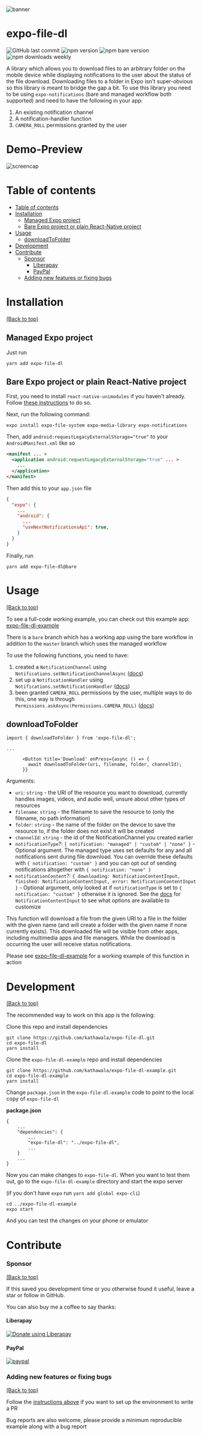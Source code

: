 <!-- Add banner here -->
![banner](https://storage.googleapis.com/gh-assets/expo-file-dl.png)

<!-- omit in toc -->
# expo-file-dl

<!-- Add buttons here -->
![GitHub last commit](https://img.shields.io/github/last-commit/kathawala/expo-file-dl)
![npm version](https://img.shields.io/npm/v/expo-file-dl)
![npm bare version](https://img.shields.io/npm/v/expo-file-dl/bare)
![npm downloads weekly](https://img.shields.io/npm/dw/expo-file-dl)

<!-- Describe your project in brief -->
A library which allows you to download files to an arbitrary folder on the mobile device while displaying notifications to the user about the status of the file download. Downloading files to a folder in Expo isn't super-obvious so this library is meant to bridge the gap a bit.
To use this library you need to be using `expo-notifications` (bare and managed workflow both supported) and need to have the following in your app:

1. An existing notification channel
2. A notification-handler function
3. `CAMERA_ROLL` permissions granted by the user

<!-- Some badges that you could use -->

<!-- ![GitHub release (latest by date including pre-releases)](https://img.shields.io/github/v/release/navendu-pottekkat/awesome-readme?include_prereleases)
: This badge shows the version of the current release.

![GitHub issues](https://img.shields.io/github/issues-raw/navendu-pottekkat/awesome-readme)
: This is a dynamic badge from [**Shields IO**](https://shields.io/) that tracks issues in your project and gets updated automatically. It gives the user an idea about the issues and they can just click the badge to view the issues.

![GitHub pull requests](https://img.shields.io/github/issues-pr/navendu-pottekkat/awesome-readme)
: This is also a dynamic badge that tracks pull requests. This notifies the maintainers of the project when a new pull request comes.

![GitHub All Releases](https://img.shields.io/github/downloads/navendu-pottekkat/awesome-readme/total): If you are not like me and your project gets a lot of downloads(*I envy you*) then you should have a badge that shows the number of downloads! This lets others know how **Awesome** your project is and is worth contributing to.

![GitHub](https://img.shields.io/github/license/navendu-pottekkat/awesome-readme)
: This shows what kind of open-source license your project uses. This is good idea as it lets people know how they can use your project for themselves.

![Tweet](https://img.shields.io/twitter/url?style=flat-square&logo=twitter&url=https%3A%2F%2Fnavendu.me%2Fnsfw-filter%2Findex.html): This is not essential but it is a cool way to let others know about your project! Clicking this button automatically opens twitter and writes a tweet about your project and link to it. All the user has to do is to click tweet. Isn't that neat? -->

<!-- omit in toc -->
# Demo-Preview

![screencap](https://storage.googleapis.com/gh-assets/managed.gif)

# Table of contents

<!-- After you have introduced your project, it is a good idea to add a **Table of contents** or **TOC** as **cool** people say it. This would make it easier for people to navigate through your README and find exactly what they are looking for.

Here is a sample TOC(*wow! such cool!*) that is actually the TOC for this README. -->

- [Table of contents](#table-of-contents)
- [Installation](#installation)
  - [Managed Expo project](#managed-expo-project)
  - [Bare Expo project or plain React-Native project](#bare-expo-project-or-plain-react-native-project)
- [Usage](#usage)
  - [downloadToFolder](#downloadtofolder)
- [Development](#development)
- [Contribute](#contribute)
    - [Sponsor](#sponsor)
      - [Liberapay](#liberapay)
      - [PayPal](#paypal)
    - [Adding new features or fixing bugs](#adding-new-features-or-fixing-bugs)

# Installation
[(Back to top)](#table-of-contents)

## Managed Expo project

Just run

```
yarn add expo-file-dl
```

## Bare Expo project or plain React-Native project

First, you need to install `react-native-unimodules` if you haven't already.
Follow [these instructions](https://docs.expo.io/bare/installing-unimodules/) to do so.

Next, run the following command:

`expo install expo-file-system expo-media-library expo-notifications`

Then, add `android:requestLegacyExternalStorage="true"` to your `AndroidManifest.xml` like so

```xml
<manifest ... >
  <application android:requestLegacyExternalStorage="true" ... >
    ...
  </application>
</manifest>
```

Then add this to your `app.json` file

```json
{
  "expo": {
    ...
    "android": {
      ...
      "useNextNotificationsApi": true,
    }
  }
}
```

Finally, run

```
yarn add expo-file-dl@bare
```

# Usage
[(Back to top)](#table-of-contents)

To see a full-code working example, you can check out this example app: [expo-file-dl-example](https://github.com/kathawala/expo-file-dl-example)

There is a `bare` branch which has a working app using the bare workflow in addition to the `master` branch which uses the managed workflow

To use the following functions, you need to have:

1. created a `NotificationChannel` using `Notifications.setNotificationChannelAsync` ([docs](https://docs.expo.io/versions/v39.0.0/sdk/notifications/#setnotificationchannelasyncidentifier-string-channel-notificationchannelinput-promisenotificationchannel--null))
2. set up a `NotificationHandler` using `Notifications.setNotificationHandler` ([docs](https://docs.expo.io/versions/v39.0.0/sdk/notifications/#setnotificationchannelasyncidentifier-string-channel-notificationchannelinput-promisenotificationchannel--null))
3. been granted `CAMERA_ROLL` permissions by the user, multiple ways to do this, one way is through `Permissions.askAsync(Permissions.CAMERA_ROLL)` ([docs](https://docs.expo.io/versions/v39.0.0/sdk/permissions/#permissionsaskasynctypes))

## downloadToFolder

```
import { downloadToFolder } from 'expo-file-dl';

...

      <Button title='Download' onPress={async () => {
        await downloadToFolder(uri, filename, folder, channelId);
      }}

```

Arguments:
* `uri`: `string` - the URI of the resource you want to download, currently handles images, videos, and audio well, unsure about other types of resources
* `filename`: `string` - the filename to save the resource to (only the filename, no path information)
* `folder`: `string` - the name of the folder on the device to save the resource to, if the folder does not exist it will be created
* `channelId`: `string` - the id of the NotificationChannel you created earlier
* `notificationType`?: `{ notification: "managed" | "custom" | "none" }` - Optional argument. The managed type uses set defaults for any and all notifications sent during file download. You can override these defaults with `{ notification: "custom" }` and you can opt out of sending notifications altogether with `{ notification: "none" }`
* `notificationContent`?: `{ downloading: NotificationContentInput, finished: NotificationContentInput, error: NotificationContentInput }` - Optional argument, only looked at if `notificationType` is set to `{ notification: "custom" }` otherwise it is ignored. See the [docs](https://docs.expo.io/versions/v39.0.0/sdk/notifications/#notificationcontentinput) for `NotificationContentInput` to see what options are available to customize

This function will download a file from the given URI to a file in the folder with the given name (and will create a folder with the given name if none currently exists). This downloaded file will be visible from other apps, including multimedia apps and file managers. While the download is occurring the user will receive status notifications.

Please see [expo-file-dl-example](https://github.com/kathawala/expo-file-dl-example) for a working example of this function in action


# Development
[(Back to top)](#table-of-contents)

The recommended way to work on this app is the following:

Clone this repo and install dependencies

```
git clone https://github.com/kathawala/expo-file-dl.git
cd expo-file-dl
yarn install
```

Clone the `expo-file-dl-example` repo and install dependencies

```
git clone https://github.com/kathawala/expo-file-dl-example.git
cd expo-file-dl-example
yarn install
```

Change `package.json` in the `expo-file-dl-example` code to point to the local copy of `expo-file-dl`

**package.json**
```
{
    ...
    "dependencies": {
        ...
        "expo-file-dl": "../expo-file-dl",
        ...
    }
    ...
}
```

Now you can make changes to `expo-file-dl`. When you want to test them out, go to the `expo-file-dl-example` directory and start the expo server

(if you don't have `expo` run `yarn add global expo-cli`)
```
cd ../expo-file-dl-example
expo start
```

And you can test the changes on your phone or emulator

# Contribute

### Sponsor
[(Back to top)](#table-of-contents)

If this saved you development time or you otherwise found it useful, leave a star or follow in GitHub.

You can also buy me a coffee to say thanks:

<!-- Liberapay -->
#### Liberapay
<a href="https://liberapay.com/kathawala/donate"><img alt="Donate using Liberapay" src="https://liberapay.com/assets/widgets/donate.svg"></a>

<!-- PayPal -->
#### PayPal
[![paypal](https://www.paypalobjects.com/en_US/i/btn/btn_donateCC_LG.gif)](https://www.paypal.com/cgi-bin/webscr?cmd=_donations&business=LHG78XBMVTU82&item_name=open+source+software&currency_code=USD)

### Adding new features or fixing bugs
[(Back to top)](#table-of-contents)

Follow the [instructions above](#development) if you want to set up the environment to write a PR

Bug reports are also welcome, please provide a minimum reproducible example along with a bug report
